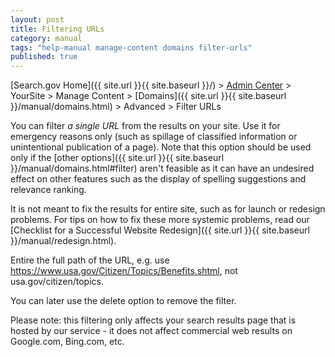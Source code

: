 ```yaml
---
layout: post
title: Filtering URLs
category: manual
tags: "help-manual manage-content domains filter-urls"
published: true
---
```


[Search.gov Home]({{ site.url }}{{ site.baseurl }}/) > [Admin Center](https://search.usa.gov/sites/) > YourSite > Manage Content > [Domains]({{ site.url }}{{ site.baseurl }}/manual/domains.html) > Advanced > Filter URLs

You can filter *a single URL* from the results on your site. Use it for emergency reasons only (such as spillage of classified information or unintentional publication of a page). Note that this option should be used only if the [other options]({{ site.url }}{{ site.baseurl }}/manual/domains.html#filter) aren't feasible as it can have an undesired effect on other features such as the display of spelling suggestions and relevance ranking.

It is not meant to fix the results for entire site, such as for launch or redesign problems. For tips on how to fix these more systemic problems, read our [Checklist for a Successful Website Redesign]({{ site.url }}{{ site.baseurl }}/manual/redesign.html).

Entire the full path of the URL, e.g. use https://www.usa.gov/Citizen/Topics/Benefits.shtml, not usa.gov/citizen/topics.

You can later use the delete option to remove the filter.

Please note: this filtering only affects your search results page that is hosted by our service - it does not affect commercial web results on Google.com, Bing.com, etc.

